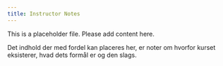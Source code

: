 ```yaml
---
title: Instructor Notes
---
```


This is a placeholder file. Please add content here.

Det indhold der med fordel kan placeres her, er noter om hvorfor kurset eksisterer,
hvad dets formål er og den slags. 